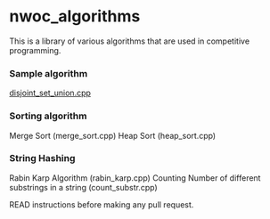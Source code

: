 # nwoc_algorithms
This is a library of various algorithms that are used in competitive programming.

### Sample algorithm
[disjoint_set_union.cpp](Algorithms/disjoint_set_union/disjoint_set_union.cpp)

### Sorting algorithm 
Merge Sort (merge_sort.cpp)
Heap Sort (heap_sort.cpp)

### String Hashing
Rabin Karp Algorithm (rabin_karp.cpp)
Counting Number of different substrings in a string (count_substr.cpp)

READ instructions before making any pull request.
